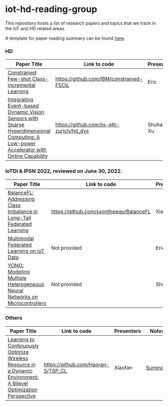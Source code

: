 # iot-hd-reading-group

This repository hosts a list of research papers and topics that we track in the IoT and HD related areas.

A template for paper reading summary can be found [here](./template.md).

### HD

| Paper Title                                                  | Link to code                            | Presenters | Notes                               |
| ------------------------------------------------------------ | --------------------------------------- | ---------- | ----------------------------------- |
| [Constrained Few-shot Class-incremental Learning](https://arxiv.org/pdf/2203.16588.pdf) | https://github.com/IBM/constrained-FSCIL | Eric   | [Summary](./HD/C-FSCIL/C-FSCIL.md) | 
| [Integrating Event-based Dynamic Vision Sensors with Sparse Hyperdimensional Computing: A Low-power Accelerator with Online Capability](https://www.research-collection.ethz.ch/handle/20.500.11850/425534) | https://github.com/iis-eth-zurich/hd_dvs | Shuhang Xu   | [Summary](./HD/SparseHDC/SparseHDC.md) | 


### IoTDI & IPSN 2022, reviewed on June 30, 2022.

| Paper Title                                                  | Link to code                            | Presenters | Notes                               |
| ------------------------------------------------------------ | --------------------------------------- | ---------- | ----------------------------------- |
| [BalanceFL: Addressing Class Imbalance in Long-Tail Federated Learning](https://conferences.computer.org/cpsiot/pdfs/IPSN2022-6R1M30NXCSXmbVKUqzz1Of/962400a259/962400a259.pdf) | https://github.com/sxontheway/BalanceFL | Xiaofan    | [Summary](./IPSN/2022/BalanceFL/BalanceFL.md) |
| [Multimodal Federated Learning on IoT Data](https://arxiv.org/abs/2109.04833) | Not provided | Eric   | [Summary](./IoTDI/2022/MultimodalFL/MultimodalFL.md) |
| [YONO: Modeling Multiple Heterogeneous Neural Networks on Microcontrollers](https://arxiv.org/abs/2203.03794) | Not provided | Shuhang   | [Summary](./IPSN/2022/YONO/MTLnPQ.md) |

### Others

| Paper Title                                                  | Link to code                       | Presenters | Notes                                        |
| ------------------------------------------------------------ | ---------------------------------- | ---------- | -------------------------------------------- |
| [Learning to Continuously Optimize Wireless Resource in a Dynamic Environment: A Bilevel Optimization Perspective](https://arxiv.org/abs/2105.01696) | https://github.com/Haoran-S/TSP_CL | Xiaofan    | [Summary](./Others/WirelessCL/WirelessCL.md) |

